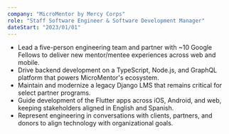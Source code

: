 ```yaml
---
company: "MicroMentor by Mercy Corps"
role: "Staff Software Engineer & Software Development Manager"
dateStart: "2023/01/01"
---
```


- Lead a five-person engineering team and partner with ~10 Google Fellows to deliver new mentor/mentee experiences across web and mobile.
- Drive backend development on a TypeScript, Node.js, and GraphQL platform that powers MicroMentor's ecosystem.
- Maintain and modernize a legacy Django LMS that remains critical for select partner programs.
- Guide development of the Flutter apps across iOS, Android, and web, keeping stakeholders aligned in English and Spanish.
- Represent engineering in conversations with clients, partners, and donors to align technology with organizational goals.
